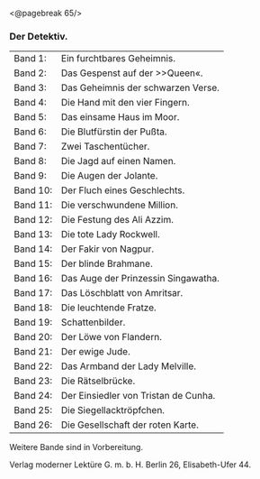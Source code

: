<@pagebreak 65/>
<h3>Der Detektiv.</h3>
<table border="0">
<tr><td>Band 1: </td><td>Ein furchtbares Geheimnis.</td></tr>
<tr><td>Band 2: </td><td>Das Gespenst auf der >>Queen«.</td></tr>
<tr><td>Band 3: </td><td>Das Geheimnis der schwarzen Verse.</td></tr>
<tr><td>Band 4: </td><td>Die Hand mit den vier Fingern.</td></tr>
<tr><td>Band 5: </td><td>Das einsame Haus im Moor.</td></tr>
<tr><td>Band 6: </td><td>Die Blutfürstin der Pußta.</td></tr>
<tr><td>Band 7: </td><td>Zwei Taschentücher.</td></tr>
<tr><td>Band 8: </td><td>Die Jagd auf einen Namen.</td></tr>
<tr><td>Band 9: </td><td>Die Augen der Jolante.</td></tr>
<tr><td>Band 10:</td><td>Der Fluch eines Geschlechts.</td></tr>
<tr><td>Band 11:</td><td>Die verschwundene Million.</td></tr>
<tr><td>Band 12:</td><td>Die Festung des Ali Azzim.</td></tr>
<tr><td>Band 13:</td><td>Die tote Lady Rockwell.</td></tr>
<tr><td>Band 14:</td><td>Der Fakir von Nagpur.</td></tr>
<tr><td>Band 15:</td><td>Der blinde Brahmane.</td></tr>
<tr><td>Band 16:</td><td>Das Auge der Prinzessin Singawatha.</td></tr>
<tr><td>Band 17:</td><td>Das Löschblatt von Amritsar.</td></tr>
<tr><td>Band 18:</td><td>Die leuchtende Fratze.</td></tr>
<tr><td>Band 19:</td><td>Schattenbilder.</td></tr>
<tr><td>Band 20:</td><td>Der Löwe von Flandern.</td></tr>
<tr><td>Band 21:</td><td>Der ewige Jude.</td></tr>
<tr><td>Band 22:</td><td>Das Armband der Lady Melville.</td></tr>
<tr><td>Band 23:</td><td>Die Rätselbrücke.</td></tr>
<tr><td>Band 24:</td><td>Der Einsiedler von Tristan de Cunha.</td></tr>
<tr><td>Band 25:</td><td>Die Siegellacktröpfchen.</td></tr>
<tr><td>Band 26:</td><td>Die Gesellschaft der roten Karte.</td></tr>
</table>

<p class="centered">Weitere Bande sind in Vorbereitung.</p>

Verlag moderner Lektüre G. m. b. H.
Berlin 26, Elisabeth-Ufer 44.

